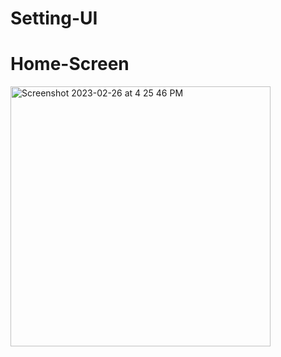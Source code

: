 # Setting-UI
# Home-Screen
<img width="416" alt="Screenshot 2023-02-26 at 4 25 46 PM" src="![Simulator Screen Shot - iPhone 8 Plus - 2023-08-01 at 03 25 15](https://github.com/Mo7amedkHAlED/Setting-UI/assets/101609008/6df5089b-a772-41a2-ad17-d429cb02e93f)">
